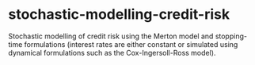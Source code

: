 # stochastic-modelling-credit-risk

Stochastic modelling of credit risk using the Merton model and stopping-time formulations (interest rates are either constant or simulated using dynamical formulations such as the Cox-Ingersoll-Ross model).
